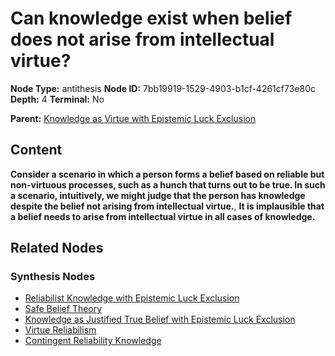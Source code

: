 # Can knowledge exist when belief does not arise from intellectual virtue?

**Node Type:** antithesis
**Node ID:** 7bb19919-1529-4903-b1cf-4261cf73e80c
**Depth:** 4
**Terminal:** No

**Parent:** [Knowledge as Virtue with Epistemic Luck Exclusion](knowledge-as-virtue-with-epistemic-luck-exclusion-synthesis-230c4adf-3706-4c35-9d09-f01247e52334.md)

## Content

**Consider a scenario in which a person forms a belief based on reliable but non-virtuous processes, such as a hunch that turns out to be true. In such a scenario, intuitively, we might judge that the person has knowledge despite the belief not arising from intellectual virtue.**, **It is implausible that a belief needs to arise from intellectual virtue in all cases of knowledge.**

## Related Nodes

### Synthesis Nodes

- [Reliabilist Knowledge with Epistemic Luck Exclusion](reliabilist-knowledge-with-epistemic-luck-exclusion-synthesis-de84a278-103c-4c17-839c-4f18fa76727d.md)
- [Safe Belief Theory](safe-belief-theory-synthesis-5849804c-4a7e-41d7-8413-5b7851ac83f1.md)
- [Knowledge as Justified True Belief with Epistemic Luck Exclusion](knowledge-as-justified-true-belief-with-epistemic-luck-exclusion-synthesis-4d200360-41c0-4f82-9993-1ef302dc5ecb.md)
- [Virtue Reliabilism](virtue-reliabilism-synthesis-b1b3fda7-9b07-450b-b416-92dfe0eb97f5.md)
- [Contingent Reliability Knowledge](contingent-reliability-knowledge-synthesis-85a07457-4491-4266-8b7c-d9a8861b395e.md)
